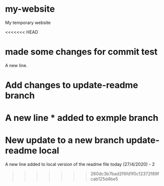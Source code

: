 # my-website
My temporary website

<<<<<<< HEAD
# made some changes for commit test
A new line.

# Add changes to update-readme branch
A new line *  added to exmple branch
=======
# New update to a new branch update-readme local
A new line added to local version of the readme file today (27/4/2020) - 2
>>>>>>> 260dc3b7bad2f6fd1f0c12372f89fcab125d4be5
